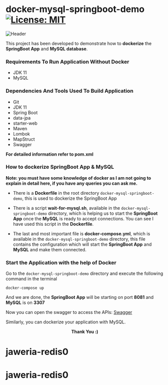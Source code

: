 # docker-mysql-springboot-demo [![License: MIT](https://img.shields.io/badge/License-MIT-yellow.svg)](https://github.com/pateluday07/docker-mysql-springboot-demo/blob/master/LICENSE)
![Header](src/main/resources/static/springboot+mysql+docker.png)

This project has been developed to demonstrate how to 
**dockerize** the **SpringBoot App** and **MySQL database**.

### Requirements To Run Application Without Docker
* JDK 11
* MySQL

### Dependencies And Tools Used To Build Application
* Git
* JDK 11
* Spring Boot
* data-jpa
* starter-web
* Maven
* Lombok
* MapStruct
* Swagger

**For detailed information refer to pom.xml**

### How to dockerize SpringBoot App & MySQL
**Note: you must have some knowledge of docker as I am not going to explain in detail here, if you have any queries you can 
ask me.**

* There is a **Dockerfile** in the root directory `docker-mysql-springboot-demo`, 
this is used to dockerize the SpringBoot App 

* There is a script **wait-for-mysql.sh**, available in the 
`docker-mysql-springboot-demo` directory, which is helping us to 
start the **SpringBoot App** once the **MySQL** is ready to 
accept connections. You can see I have used this script in the 
**Dockerfile**.

* The last and most important file is **docker-compose.yml**, 
which is available in the `docker-mysql-springboot-demo` 
directory, this file contains the configuration which will start 
the **SpringBoot App** and **MySQL** and make them connected.

### Start the Application with the help of Docker
Go to the `docker-mysql-springboot-demo` directory and execute 
the following command in the terminal

    docker-compose up
    
And we are done, the **SpringBoot App** will be starting on port 
**8081** and **MySQL** is on **3307**

Now you can open the swagger to access the APIs: 
[Swagger](http://localhost:8081/swagger-ui/#/)  

Similarly, you can dockerize your application with MySQL.

<p align="center">
  <b>Thank You :)</b>
</p>
 
# jaweria-redis0
# jaweria-redis0
